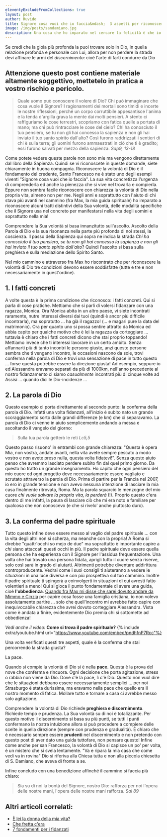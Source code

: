 ```yaml
---
eleventyExcludeFromCollections: true
layout: post
author: Ruvido
title: Signore cosa vuoi che io faccia&mdash;  3 aspetti per riconoscere la volontà di Dio
image: /img/posts/sandamiano.jpg
description: Una cosa che ho imparato nel cercare la felicità è che io non ho la più pallida idea di cosa mi renda veramente felice. Ma la verità è che c'è un bene profondo per me, una bellezza profonda per me, un'esperienza così ampia e meravigliosa che il più alto dei miei desideri impallidisce a confronto 😅
---
```


Se credi che la gioia più profonda la puoi trovare solo in Dio, in quella relazione profonda e personale con Lui, allora per non perdere la strada devi affinare le armi del *discernimento*: cioè l'arte di farti condurre da Dio

## Attenzione questo post contiene materiale altamente soggettivo, mettetelo in pratica a vostro rischio e pericolo.

> Quale uomo può conoscere il volere di Dio? Chi può immaginare che cosa vuole il Signore? I ragionamenti dei mortali sono timidi e incerte le nostre riflessioni, perché un corpo corruttibile appesantisce l'anima e la tenda d'argilla grava la mente dai molti pensieri. A stento ci raffiguriamo le cose terrestri, scopriamo con fatica quelle a portata di mano; ma chi può rintracciare le cose del cielo? Chi ha conosciuto il tuo pensiero, se tu non gli hai concesso la sapienza e non gli hai inviato il tuo santo spirito dall'alto? Così furono raddrizzati i sentieri di chi è sulla terra; gli uomini furono ammaestrati in ciò che ti è gradito; essi furono salvati per mezzo della sapienza. <cite>Sap9, 13-18</cite>

Come potete vedere queste parole non sono mie ma vengono direttamente dal libro della Sapienza. Quindi se vi riconoscete in queste domande, siete chiaramente in buona compagnia. Riconoscere la volontà di Dio è il fondamento del credente, Santo Francesco ne è stato uno degli esempi viventi "Signore cosa vuoi che io faccia". La sua vita concretizza l'urgenza di comprenderla ed anche la pienezza che si vive nel trovarla e compierla. Eppure non sembra facile riconoscere con chiarezza la volontà di Dio nella propria vita, almeno non per me. Negli anni e soprattutto con l'aiuto di chi stava più avanti nel cammino (fra Max, la mia guida spirituale) ho imparato a riconoscere alcuni tratti distintivi della Sua volontà, delle modalità specifiche che il Signore usa nel concreto per manifestarsi nella vita degli uomini e soprattutto nella mia!

Comprendere la Sua volontà si basa innanzitutto sull'ascolto. Ascolto della Parola di Dio e la sua risonanza nella parte più profonda di noi stessi, la coscienza.  Il passo della Sapienza  qui sopra ne indica la strada *Chi ha conosciuto il tuo pensiero, se tu non gli hai concesso la sapienza e non gli hai inviato il tuo santo spirito dall'alto*? Quindi l'ascolto si basa sulla preghiera e sulla mediazione dello Spirito Santo.

Nel mio cammino e attraverso fra Max ho riscontrato che per riconoscere la volontà di Dio tre condizioni devono essere soddisfatte (tutte e tre e non necessariamente in quest'ordine).

## 1. I fatti concreti

A volte questa è la prima condizione che riconosco: i fatti concreti. Qui si parla di cose pratiche. Mettiamo che si parli di volersi fidanzare con una ragazza, Monica. Ora Monica abita in un altro paese, vi siete incontrati raramente, nutre interessi diversi dai tuoi (quindi è ancor più difficile incontrarla), ma sopratutto ... ha già il ragazzo! (... e magari pure la data del matrimonio). Ora per quanto uno si possa sentire attratto da Monica ed abbia capito per qualche motivo che è lei la ragazza da corteggiare ... tuttavia è chiaro che i fatti concreti dicono che stai proprio toppando! Mettiamo invece che ti interessi lavorare in un certo ambito. Senza affannarti più di tanto incontri le persone giuste, anzi queste persone sembra che ti vengano incontro, le occasioni nascono da sole, trovi conferma nella parola di Dio e trovi una sensazione di pace in tutto questo ... forse questa potrebbe essere la direzione giusta! Ad esempio, seppure io ed Alessandra eravamo separati da più di 1000km, nell'anno precedente al nostro fidanzamento ci siamo *casualmente* incontrati più di cinque volte ad Assisi ... quando dici le Dio-incidenze ...

## 2. La parola di Dio

Questo esempio ci porta direttamente al secondo punto: la conferma della parola di Dio. Infatti una volta fidanzati, all'inizio è subito nato un grande scoraggiamento sorto dalle grandi differenze (e km) che ci separavamo. La parola di Dio ci venne in aiuto semplicemente andando a messa e ascoltando il vangelo del giorno: 

> Sulla tua parola getterò le reti <cite>Lc5,5</cite>

Questo passo risuono' in entrambi con grande chiarezza: "Questa è opera Mia, non vostra, andate avanti, nella vita avete sempre pescato a modo vostro e non avete preso nulla, questa volta fidatevi!". Senza questo aiuto penso che avremmo lasciato perdere subito fin dal quel primo giorno. Da questo ho tratto un grande insegnamento. Ho capito che ogni pensiero del mio cuore ed ogni progetto deve necessariamente essere vagliato e scrutato attraverso la parola di Dio. Prima di partire per la Francia nel 2007, io ero in grande tensione e non avevo nessuna intenzione di lasciare la mia casa finalmente ritrovata, Roma. Ma la parola squarciò le menzogne del mio cuore *chi vuole salvare la propria vita, la perderà* (!). Proprio questo c'era dentro di me infatti, la paura di lasciare ciò che mi era noto e familiare per qualcosa che non conoscevo (e che si rivelo' anche piuttosto duro).

## 3. La conferma del padre spirituale    

Tutto questo infine deve essere messo al vaglio del padre spirituale ... con la vita degli altri non si scherza, ma neanche con la propria! A Roma si direbbe "quattr'occhi so mejo de due" ma soprattutto è importante capire a *chi* siano attaccati questi occhi in più. Il padre spirituale deve essere quella persona che ha esperienza con il Signore per l'assidua frequentazione. Una volta che hai trovato una persona fidata, aprigli tutto il cuore senza riserve, solo così sarà in grado di aiutarti. Altrimenti potrebbe diventare addirittura controproducente. Vedrai come i suoi consigli ti aiuteranno a vedere le situazioni in una luce diversa e con più prospettiva sul tuo cammino. Inoltre il padre spirituale ti spingerà a coinvolgerti in situazioni di cui avresti fatto volentieri a meno! Qui si gioca il punto fondamentale di avere una guida, cioè **l'obbedienza**. [Quando fra Max mi disse che sarei dovuto andare da Mimmo e Cinzia](http://5p2p.it/2013/04/20/la-donna-della-mia-vita.html) per capire cosa fosse una famiglia cristiana, io non volevo assolutamente partire ... solo che quell'incontro mi avrebbe fatto capire con inequivocabile chiarezza che avrei dovuto corteggiare Alessandra. Vista come è andata a finire, evidentemente Dio premia chi si sottomette ad obbedienza!

_Vedi anche il video:_ **Come si trova il padre spirituale?**
{% include extra/youtube.html url="https://www.youtube.com/embed/pndhfnP7Rcc"%}

Una volta verificati questi tre aspetti, quale è la conferma che stai percorrendo la strada giusta?

La pace.

Quando si compie la volontà di Dio si è nella **pace**. Questa è la prova del nove che conferma e rincuora. Ogni decisione che porta agitazione, stress o rabbia non viene da Dio. Dove c'è la pace, lì c'è Dio. Questo non vuol dire che le situazioni debbano essere necessariamente semplici ... per noi Strasburgo è stata durissima, ma eravamo nella pace che quello era il nostro momento di fatica. Mollare tutto e tornare a casa ci avrebbe messo solo agitazione.

Comprendere la volontà di Dio richiede **preghiera e discernimento**. Richiede tempo e prudenza. La Sua volontà su di noi è totalizzante. Per questo motivo il discernimento si basa su più punti, se tutti i punti confermano la nostra intuizione allora si  può procedere a compiere delle scelte in quella direzione (sempre con prudenza e gradualità). È chiaro che è necessario sempre essere **prudenti** nel discernimento e non pretendo con questo post di aver dato una guida tuttofare, non pensare questo! Infine come anche per san Francesco, la volontà di Dio si capisce un po' per volta, è un mistero che si svela lentamente. "Va e ripara la mia casa che come vedi va in rovina" Dio si riferiva alla Chiesa tutta e non alla piccola chiesetta di S. Damiano, che aveva di fronte a se.

Infine concludo con una benedizione affinché il cammino si faccia più chiaro:

> Sia su di noi la bontà del Signore, nostro Dio:  rafforza per noi l'opera delle nostre mani, l'opera delle nostre mani rafforza. <cite>Sal 89</cite>


## Altri articoli correlati:

- [È lei la donna della mia vita?](http://5p2p.it/2013/04/20/la-donna-della-mia-vita.html)
- [Che fretta c'era](http://5p2p.it/2013/04/15/che-fretta.html)
- [7 fondamenti per i fidanzati](http://5p2p.it/2013/11/08/sette-pilastri.html)

